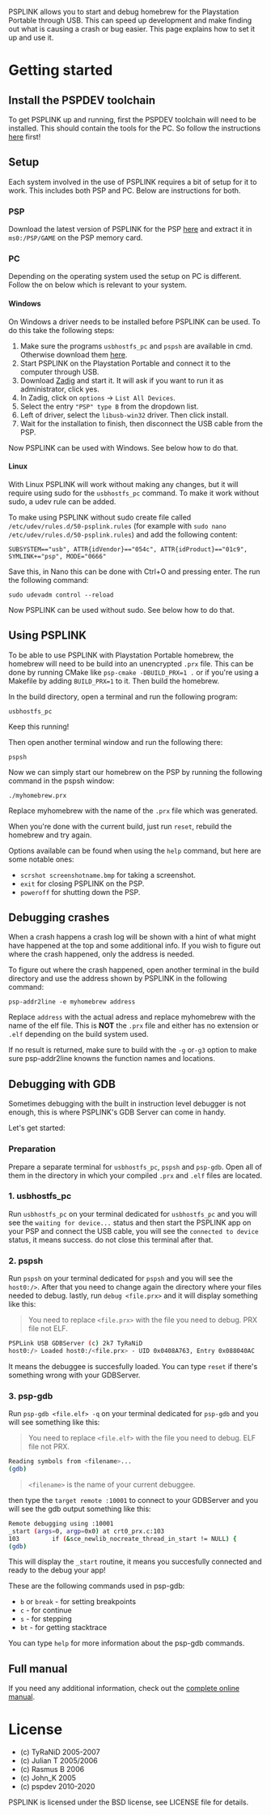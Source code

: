 PSPLINK allows you to start and debug homebrew for the Playstation Portable through USB. This can speed up development and make finding out what is causing a crash or bug easier. This page explains how to set it up and use it.

# Getting started

## Install the PSPDEV toolchain

To get PSPLINK up and running, first the PSPDEV toolchain will need to be installed. This should contain the tools for the PC. So follow the instructions [here](https://pspdev.github.io/) first!

## Setup

Each system involved in the use of PSPLINK requires a bit of setup for it to work. This includes both PSP and PC. Below are instructions for both.

### PSP

Download the latest version of PSPLINK for the PSP [here](https://github.com/pspdev/psplinkusb/releases/download/latest/psplink.zip) and extract it in ``ms0:/PSP/GAME`` on the PSP memory card.

### PC

Depending on the operating system used the setup on PC is different. Follow the on below which is relevant to your system.

#### Windows

On Windows a driver needs to be installed before PSPLINK can be used. To do this take the following steps:

1. Make sure the programs ``usbhostfs_pc`` and ``pspsh`` are available in cmd. Otherwise download them [here](https://github.com/pspdev/psplinkusb/releases/download/latest/pspsh-windows.zip).
2. Start PSPLINK on the Playstation Portable and connect it to the computer through USB.
3. Download [Zadig](https://zadig.akeo.ie/) and start it. It will ask if you want to run it as administrator, click yes.
4. In Zadig, click on ``options`` -> ``List All Devices``.
5. Select the entry ``"PSP" type B`` from the dropdown list.
6. Left of driver, select the ``libusb-win32`` driver. Then click install.
7. Wait for the installation to finish, then disconnect the USB cable from the PSP.

Now PSPLINK can be used with Windows. See below how to do that.

#### Linux

With Linux PSPLINK will work without making any changes, but it will require using sudo for the ``usbhostfs_pc`` command. To make it work without sudo, a udev rule can be added.

To make using PSPLINK without sudo create file called ``/etc/udev/rules.d/50-psplink.rules`` (for example with ``sudo nano /etc/udev/rules.d/50-psplink.rules``) and add the following content:

```
SUBSYSTEM=="usb", ATTR{idVendor}=="054c", ATTR{idProduct}=="01c9", SYMLINK+="psp", MODE="0666"
```

Save this, in Nano this can be done with Ctrl+O and pressing enter. The run the following command:

```
sudo udevadm control --reload
```

Now PSPLINK can be used without sudo. See below how to do that.

## Using PSPLINK

To be able to use PSPLINK with Playstation Portable homebrew, the homebrew will need to be build into an unencrypted ``.prx`` file. This can be done by running CMake like ``psp-cmake -DBUILD_PRX=1 .`` or if you're using a Makefile by adding ``BUILD_PRX=1`` to it. Then build the homebrew.

In the build directory, open a terminal and run the following program:

```
usbhostfs_pc
```

Keep this running!

Then open another terminal window and run the following there:

```
pspsh
```

Now we can simply start our homebrew on the PSP by running the following command in the pspsh window:

```
./myhomebrew.prx
```

Replace myhomebrew with the name of the ``.prx`` file which was generated.

When you're done with the current build, just run ``reset``, rebuild the homebrew and try again.

Options available can be found when using the ``help`` command, but here are some notable ones:

- ``scrshot screenshotname.bmp`` for taking a screenshot.
- ``exit`` for closing PSPLINK on the PSP.
- ``poweroff`` for shutting down the PSP.

## Debugging crashes

When a crash happens a crash log will be shown with a hint of what might have happened at the top and some additional info. If you wish to figure out where the crash happened, only the address is needed.

To figure out where the crash happened, open another terminal in the build directory and use the address shown by PSPLINK in the following command:

```
psp-addr2line -e myhomebrew address
```

Replace ``address`` with the actual adress and replace myhomebrew with the name of the elf file. This is **NOT** the ``.prx`` file and either has no extension or ``.elf`` depending on the build system used.

If no result is returned, make sure to build with the ``-g`` or``-g3`` option to make sure psp-addr2line knowns the function names and locations.

## Debugging with GDB

Sometimes debugging with the built in instruction level debugger is not enough, this is where
PSPLINK's GDB Server can come in handy.

Let's get started:

### Preparation

Prepare a separate terminal for `usbhostfs_pc`, `pspsh` and `psp-gdb`. Open all of them in the directory in which your compiled `.prx` and `.elf` files are located.

### 1. usbhostfs_pc

Run `usbhostfs_pc` on your terminal dedicated for `usbhostfs_pc` and you will see the `waiting for device...` status and then start the PSPLINK app on your PSP and connect the USB cable, you will see the `connected to device` status, it means success. do not close this terminal after that.

### 2. pspsh

Run `pspsh` on your terminal dedicated for `pspsh` and you will see the `host0:/>`. After that you need to change again the directory where your files needed to debug. lastly, run `debug <file.prx>` and it will display something like this:

> You need to replace `<file.prx>`  with the file you need to debug. PRX file not ELF.

```sh
PSPLink USB GDBServer (c) 2k7 TyRaNiD
host0:/> Loaded host0:/<file.prx> - UID 0x0408A763, Entry 0x088040AC
```

It means the debuggee is succesfully loaded. You can type `reset` if there's something wrong with your GDBServer.

### 3. psp-gdb

Run `psp-gdb <file.elf> -q` on your terminal dedicated for `psp-gdb` and you will see something like this:

> You need to replace `<file.elf>`  with the file you need to debug. ELF file not PRX.

```sh
Reading symbols from <filename>...
(gdb)
```
> `<filename>` is the name of your current debuggee.

then type the `target remote :10001` to connect to your GDBServer and you will see the gdb output something like this:

```sh
Remote debugging using :10001
_start (args=0, argp=0x0) at crt0_prx.c:103
103         if (&sce_newlib_nocreate_thread_in_start != NULL) {
(gdb)
```
This will display the `_start` routine, it means you succesfully connected and ready to the debug your app!

These are the following commands used in psp-gdb:
- `b` or `break` - for setting breakpoints
- `c` - for continue
- `s` - for stepping
- `bt` - for getting stacktrace

You can type `help` for more information about the psp-gdb commands.

## Full manual

If you need any additional information, check out the [complete online manual](psplink_manual.pdf).

# License

 - (c) TyRaNiD 2005-2007
 - (c) Julian T 2005/2006
 - (c) Rasmus B 2006
 - (c) John_K 2005
 - (c) pspdev 2010-2020

PSPLINK is licensed under the BSD license, see LICENSE file for details.
